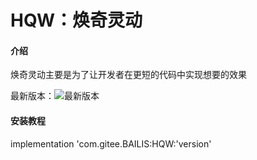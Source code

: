 # HQW：焕奇灵动

#### 介绍
焕奇灵动主要是为了让开发者在更短的代码中实现想要的效果

最新版本：![最新版本](https://jitpack.io/v/com.gitee.BAILIS/HQW.svg "version")
#### 安装教程
implementation 'com.gitee.BAILIS:HQW:'version'

